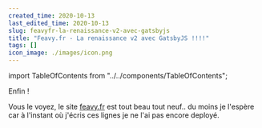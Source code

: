 ```yaml
---
created_time: 2020-10-13
last_edited_time: 2020-10-13
slug: feavyfr-la-renaissance-v2-avec-gatsbyjs
title: "Feavy.fr - La renaissance v2 avec GatsbyJS !!!!"
tags: []
icon_image: ./images/icon.png
---
```

import TableOfContents from "../../components/TableOfContents";

Enfin !

Vous le voyez, le site [feavy.fr](https://feavy.fr) est tout beau tout neuf.. du moins je l'espère car à l'instant où j'écris ces lignes je ne l'ai pas encore deployé.


